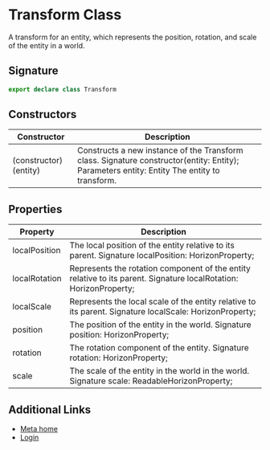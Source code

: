# Transform Class

A transform for an entity, which represents the position, rotation, and scale of the entity in a world.

## Signature

```typescript
export declare class Transform
```

## Constructors

| Constructor | Description |
| --- | --- |
| (constructor)(entity) | Constructs a new instance of the Transform class. Signature constructor(entity: Entity); Parameters entity: Entity The entity to transform. |

## Properties

| Property | Description |
| --- | --- |
| localPosition | The local position of the entity relative to its parent. Signature localPosition: HorizonProperty<Vec3>; |
| localRotation | Represents the rotation component of the entity relative to its parent. Signature localRotation: HorizonProperty<Quaternion>; |
| localScale | Represents the local scale of the entity relative to its parent. Signature localScale: HorizonProperty<Vec3>; |
| position | The position of the entity in the world. Signature position: HorizonProperty<Vec3>; |
| rotation | The rotation component of the entity. Signature rotation: HorizonProperty<Quaternion>; |
| scale | The scale of the entity in the world in the world. Signature scale: ReadableHorizonProperty<Vec3>; |

## Additional Links
- [Meta home](https://developers.meta.com/horizon-worlds/)
- [Login](https://developers.meta.com/login/?redirect_uri=https%3A%2F%2Fdevelopers.meta.com%2Fhorizon-worlds%2Freference%2F2.0.0%2Fcore_transform%2F)